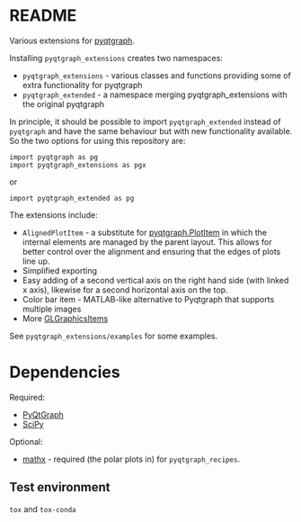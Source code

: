 # README

Various extensions for [pyqtgraph](https://github.com/pyqtgraph/pyqtgraph).

Installing `pyqtgraph_extensions` creates two namespaces:

* `pyqtgraph_extensions` - various classes and functions providing some of extra functionality for pyqtgraph
* `pyqtgraph_extended` - a namespace merging pyqtgraph_extensions with the original pyqtgraph

In principle, it should be possible to import `pyqtgraph_extended` instead of `pyqtgraph` and have the same behaviour but with new functionality available. So the two options for using this repository are:

    import pyqtgraph as pg
    import pyqtgraph_extensions as pgx

or

    import pyqtgraph_extended as pg

The extensions include:

* `AlignedPlotItem` - a substitute for [pyqtgraph.PlotItem](http://www.pyqtgraph.org/documentation/graphicsItems/plotitem.html?highlight=plotitem#pyqtgraph.PlotItem) in which the internal elements are managed by the parent layout. This allows for better control over the alignment and ensuring that the edges of plots line up.
* Simplified exporting
* Easy adding of a second vertical axis on the right hand side (with linked x axis), likewise for a second horizontal axis on the top.
* Color bar item - MATLAB-like alternative to Pyqtgraph that supports multiple images
* More [GLGraphicsItems](http://www.pyqtgraph.org/documentation/3dgraphics/glgraphicsitem.html)

See `pyqtgraph_extensions/examples` for some examples.

# Dependencies

Required:
* [PyQtGraph](http://www.pyqtgraph.org/)
* [SciPy](https://www.scipy.org/)

Optional:
* [mathx](https://github.com/draustin/mathx)  - required (the polar plots in) for `pyqtgraph_recipes`.

## Test environment

`tox` and `tox-conda`
